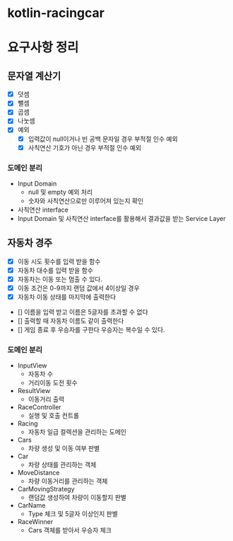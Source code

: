 # kotlin-racingcar
# 요구사항 정리

## 문자열 계산기
* [X] 덧셈
* [X] 뺄셈
* [X] 곱셈
* [X] 나눗셈
* [X] 예외
  * [X] 입력값이 null이거나 빈 공백 문자일 경우 부적절 인수 예외
  * [X] 사칙연산 기호가 아닌 경우 부적절 인수 예외

### 도메인 분리
* Input Domain
  * null 및 empty 예외 처리
  * 숫자와 사칙연산으로만 이루어져 있는지 확인
* 사칙연산 interface
* Input Domain 및 사칙연산 interface를 활용해서 결과값을 받는 Service Layer

## 자동차 경주
* [x] 이동 시도 횟수를 입력 받을 함수
* [x] 자동차 대수를 입력 받을 함수
* [x] 자동차는 이동 또는 멈출 수 있다.
* [x] 이동 조건은 0-9까지 랜덤 값에서 4이상일 경우
* [x] 자동차 이동 상태를 마지막에 출력한다
* [] 이름을 입력 받고 이름은 5글자를 초과할 수 없다
* [] 출력할 때 자동차 이름도 같이 출력한다
* [] 게임 종료 후 우승자를 구한다 우승자는 복수일 수 있다.

### 도메인 분리
* InputView
  * 자동차 수
  * 거리이동 도전 횟수
* ResultView
  * 이동거리 출력
* RaceController
  * 실행 및 호출 컨트롤
* Racing
  * 자동차 일급 컬렉션을 관리하는 도메인
* Cars
  * 차량 생성 및 이동 여부 판별
* Car
  * 차량 상태를 관리하는 객체
* MoveDistance
  * 차량 이동거리를 관리하는 객체
* CarMovingStrategy
  * 랜덤값 생성하여 차량이 이동할지 판별
* CarName
  * Type 체크 및 5글자 이상인지 판별
* RaceWinner
  * Cars 객체를 받아서 우승자 체크

